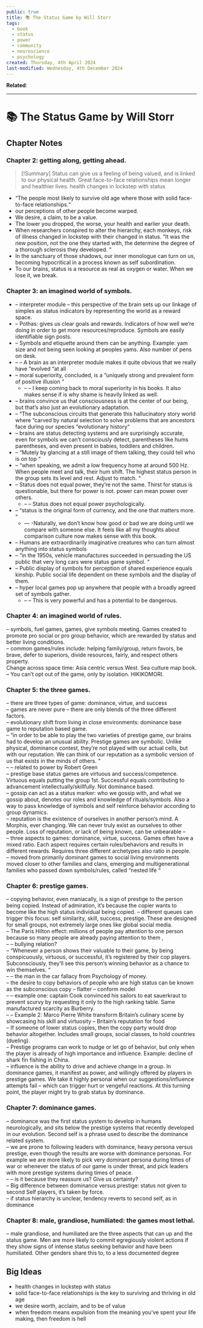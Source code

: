 ```yaml
---
public: true
title: 📚 The Status Game by Will Storr
tags:
  - book
  - status
  - power
  - community
  - neuroscience
  - psychology
created: Thursday, 4th April 2024
last-modified: Wednesday, 4th December 2024
---
```

**Related**:

---
# 📚 The Status Game by Will Storr
## Chapter Notes
### Chapter 2: getting along, getting ahead.  

> [!Summary] 
> Status can give us a feeling of being valued, and is linked to our physical health. Great face-to-face relationships mean longer and healthier lives. health changes in lockstep with status

- “The people most likely to survive old age where those with solid face-to-face relationships.“  
- our perceptions of other people become warped.  
- We desire, a claim, to be a value.  
- The lower you dropped, the worse, your health and earlier your death.  
- When researchers conspired to alter the hierarchy, each monkeys, risk of illness changed in lockstep with their changed in status. “It was the new position, not the one they started with, the determine the degree of a thorough sclerosis they developed. “  
- In the sanctuary of those shadows, our inner monologue can turn on us, becoming hypocritical in a process known as self subordination.  
- To our brains, status is a resource as real as oxygen or water. When we lose it, we break.  
  
### Chapter 3: an imagined world of symbols.  
- – interpreter module – this perspective of the brain sets up our linkage of simples as status indicators by representing the world as a reward space.  
- – Pothas: gives us clear goals and rewards. Indicators of how well we’re doing in order to get more resources/reproduce. Symbols are easily identifiable sign posts.  
- – Symbols and etiquette around them can be anything. Example: yam size and not being seen looking at peoples yams. Also number of pens on desk.  
- – – A brain as an interpreter module makes it quite obvious that we really have “evolved “at all  
- – moral superiority, concluded, is a “uniquely strong and prevalent form of positive illusion “  
	- – – I keep coming back to moral superiority in his books. It also makes sense if is why shame is heavily linked as well.  
- – brains convince us that consciousness is at the center of our being, but that’s also just an evolutionary adaptation.  
- – “The subconscious circuits that generate this hallucinatory story world where “carved by natural selection to solve problems that are ancestors face during our species “evolutionary history“  
- – brains are status detecting systems and are surprisingly accurate, even for symbols we can’t consciously detect, parentheses like hums parentheses, and even present in babies, toddlers and children.  
- – “Mutely by glancing at a still image of them talking, they could tell who is on top “  
- – “when speaking, we admit a low frequency home at around 500 Hz. When people meet and talk, their hum shift. The highest status person in the group sets its level and rest. Adjust to match. “  
- – Status does not equal power, they’re not the same. Thirst for status is questionable, but there for power is not. power can mean power over others.  
	- – – Status does not equal power psychologically.  
- – “status is the original form of currency, and the one that matters more. “  
	- — -Naturally, we don’t know how good or bad we are doing until we compare with someone else. It feels like all my thoughts about comparison culture now makes sense with this book.  
- – Humans are extraordinarily imaginative creatures who can turn almost anything into status symbols  
- – “in the 1950s, vehicle manufactures succeeded in persuading the US public that very long cars were status game symbol. “  
- – Public display of symbols for perception of shared experience equals kinship. Public social life dependent on these symbols and the display of them.  
- – hyper local games pop up anywhere that people with a broadly agreed set of symbols gather.  
	- – – This is very powerful and has a potential to be dangerous.  
  
### Chapter 4: an imagined world of rules.  
– symbols, fuel games, games, give symbols meeting. Games created to promote pro social or pro group behavior, which are rewarded by status and better living conditions.  
– common games/rules include: helping family/group, return favors, be brave, defer to superiors, divide resources, fairly, and respect others property.  
Change across space time: Asia centric versus West. Sea culture map book.  
– You can’t opt out of the game, only by isolation. HIKIKOMORI.  
  
### Chapter 5: the three games.  
– there are three types of game: dominance, virtue, and success  
– games are never pure – there are only blends of the three different factors.  
– evolutionary shift from living in close environments: dominance base game to reputation based game.  
– “in order to be able to play the two varieties of prestige game, our brains had to develop an unusual ability. Prestige games are symbolic. Unlike physical, dominance contest, they’re not played with our actual cells, but with our reputation. We can think of our reputation as a symbolic version of us that exists in the minds of others. “  
– – related to power by Robert Green  
– prestige base status games are virtuous and success/competence. Virtuous equals putting the group 1st. Successful equals contributing to advancement intellectually/skillfully. Not dominance based.  
– gossip can act as a status marker: who we gossip with, and what we gossip about, denotes our roles and knowledge of rituals/symbols. Also a way to pass knowledge of symbols and self reinforce behavior according to group dynamics.  
– reputation is the existence of ourselves in another person‘s mind. A Morphis, ever changing. We can never truly exist as ourselves to other people. Loss of reputation, or lack of being known, can be unbearable –  
– three aspects to games: dominance, virtue, success. Games often have a mixed ratio. Each aspect requires certain rules/behaviors and results in different rewards. Requires three different archetypes also ratio in people.  
– moved from primarily dominant games to social living environments moved closer to other families and clans, emerging and multigenerational families who passed down symbols/rules, called “nested life “  
  
### Chapter 6: prestige games.  
– copying behavior, even maniacally, is a sign of prestige to the person being copied. Instead of admiration, it’s because the copier wants to become like the high status individual being copied. 
– different queues can trigger this focus: self similarity, skill, success, prestige. These are designed for small groups, not extremely large ones like global social media.  
– The Paris Hilton effect: millions of people pay attention to one person because so many people are already paying attention to them ,  
– – bullying relation?  
– “Whenever a person shows their valuable to their game, by being conspicuously, virtuous, or successful, it’s registered by their cop players. Subconsciously, they’ll see this person‘s winning behavior as a chance to win themselves. “  
– – the man in the car fallacy from Psychology of money.  
– the desire to copy behaviors of people who are high status can be known as the subconscious copy – flatter – conform model  
– – example one: captain Cook convinced his sailors to eat sauerkraut to prevent scurvy by requesting it only to the high ranking table. Same manufactured scarcity as Burberry.  
– – Example 2: Marco Pierre White transform Britain’s culinary scene by showcasing his skill and virtuosity – Britain’s reputation for food  
– If someone of lower status copies, then the copy party would drop behavior altogether. Includes small groups, social classes, to hold countries (dueling).  
– Prestige programs can work to nudge or let go of behavior, but only when the player is already of high importance and influence. Example: decline of shark fin fishing in China.  
– influence is the ability to drive and achieve change in a group. In dominance games, it manifest as power, and willingly offered by players in prestige games. We take it highly personal when our suggestions/influence attempts fail – which can trigger hurt or vengeful reactions. At this turning point, the player might try to grab status by dominance.  
  
### Chapter 7: dominance games.  
– dominance was the first status system to develop in humans neurologically, and sits below the prestige systems that recently developed in our evolution. Second self is a phrase used to describe the dominance related system.  
– we are prone to following leaders with dominance, heavy persona versus prestige, even though the results are worse with dominance personas. For example we are more likely to pick very dominant persona during times of war or whenever the status of our game is under threat, and pick leaders with more prestige systems during times of peace.  
– – is it because they reassure us? Give us certainty?  
– Big difference between dominance versus prestige: status not given to second Self players, it’s taken by force.  
– if status hierarchy is unclear, tendency reverts to second self, as in dominance  
  
### Chapter 8: male, grandiose, humiliated: the games most lethal.  
– male grandiose, and humiliated are the three aspects that can up and the status game. Men are more likely to commit egregiously violent actions if they show signs of intense status seeking behavior and have been humiliated. Other genders share this to, to a less documented degree

## Big Ideas
- health changes in lockstep with status
- solid face-to-face relationships is the key to surviving and thriving in old age
- we desire worth, acclaim, and to be of value
- when freedom means expulsion from the meaning you've spent your life making, then freedom is hell



